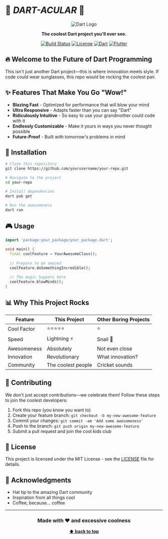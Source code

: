 # 🚀 _DART-ACULAR_ 🚀

<div align="center">
  
![Dart Logo](https://dart.dev/assets/img/shared/dart/logo+text/horizontal/white.svg)

**The coolest Dart project you'll ever see.**

[![Build Status](https://img.shields.io/badge/build-passing-brightgreen.svg)](https://github.com/yourusername/your-repo)
[![License](https://img.shields.io/badge/license-MIT-blue.svg)](https://opensource.org/licenses/MIT)
[![Dart](https://img.shields.io/badge/dart-%230175C2.svg?style=flat&logo=dart&logoColor=white)](https://dart.dev)
[![Flutter](https://img.shields.io/badge/Flutter-%2302569B.svg?style=flat&logo=Flutter&logoColor=white)](https://flutter.dev)
</div>

## 🔥 Welcome to the Future of Dart Programming

This isn't just another Dart project—this is where innovation meets style. If code could wear sunglasses, this repo would be rocking the coolest pair.

## ✨ Features That Make You Go "Wow!"

- **Blazing Fast** - Optimized for performance that will blow your mind
- **Ultra Responsive** - Adapts faster than you can say "Dart"
- **Ridiculously Intuitive** - So easy to use your grandmother could code with it
- **Endlessly Customizable** - Make it yours in ways you never thought possible
- **Future-Proof** - Built with tomorrow's problems in mind

## 🚀 Installation

```bash
# Clone this repository
git clone https://github.com/yourusername/your-repo.git

# Navigate to the project
cd your-repo

# Install dependencies
dart pub get

# Run the awesomeness
dart run
```

## 🎮 Usage

```dart
import 'package:your_package/your_package.dart';

void main() {
  final coolFeature = YourAwesomeClass();
  
  // Prepare to be amazed
  coolFeature.doSomethingIncredible();
  
  // The magic happens here
  coolFeature.blowMinds();
}
```

## 📊 Why This Project Rocks

| Feature | This Project | Other Boring Projects |
|---------|-------------|----------------------|
| Cool Factor | ⭐⭐⭐⭐⭐ | ⭐ |
| Speed | Lightning ⚡ | Snail 🐌 |
| Awesomeness | Absolutely | Not even close |
| Innovation | Revolutionary | What innovation? |
| Community | The coolest people | Cricket sounds |

## 🌈 Contributing

We don't just accept contributions—we celebrate them! Follow these steps to join the coolest developers:

1. Fork this repo (you know you want to)
2. Create your feature branch: `git checkout -b my-new-awesome-feature`
3. Commit your changes: `git commit -am 'Add some awesomeness'`
4. Push to the branch: `git push origin my-new-awesome-feature`
5. Submit a pull request and join the cool kids club

## 📜 License

This project is licensed under the MIT License - see the [LICENSE](LICENSE) file for details.

## 🙏 Acknowledgments

- Hat tip to the amazing Dart community
- Inspiration from all things cool
- Coffee, because... coffee

---

<div align="center">
  
### Made with ❤️ and excessive coolness
  
**[⬆ back to top](#-dart-acular-)**
</div>